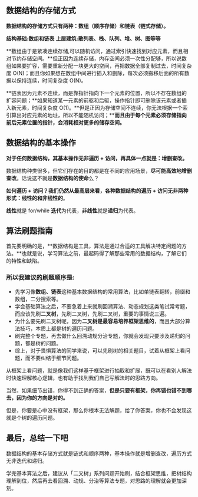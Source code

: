 ## 数据结构的存储方式

**数据结构的存储方式只有两种：数组（顺序存储）和链表（链式存储）。**

**结构基础:数组和链表**
**上层建筑:散列表、栈、队列、堆、树、图等等**

**数组由于是紧凑连续存储,可以随机访问，通过索引快速找到对应元素，而且相对节约存储空间。**但正因为连续存储，内存空间必须一次性分配够，所以说数组如果要扩容，需要重新分配一块更大的空间，再把数据全部复制过去，时间复杂度 O(N)；而且你如果想在数组中间进行插入和删除，每次必须搬移后面的所有数据以保持连续，时间复杂度 O(N)。

**链表因为元素不连续，而是靠指针指向下一个元素的位置，所以不存在数组的扩容问题；**如果知道某一元素的前驱和后驱，操作指针即可删除该元素或者插入新元素，时间复杂度 O(1)。**但是正因为存储空间不连续，你无法根据一个索引算出对应元素的地址，所以不能随机访问；****而且由于每个元素必须存储指向前后元素位置的指针，会消耗相对更多的储存空间。**

## 数据结构的基本操作

**对于任何数据结构，其基本操作无非遍历 + 访问，再具体一点就是：增删查改。**

数据结构种类很多，但它们存在的目的都是在不同的应用场景，**尽可能高效地增删查改**。话说这不就是**数据结构的使命**么？

**如何遍历 + 访问？**我们仍然从最高层来看，各种数据结构的遍历 + 访问**无非两种形式：线性的和非线性的**。

**线性**就是 for/while **迭代**为代表，**非线性**就是**递归**为代表。

## 算法刷题指南

首先要明确的是，**数据结构是工具，算法是通过合适的工具解决特定问题的方法。**也就是说，学习算法之前，最起码得了解那些常用的数据结构，了解它们的特性和缺陷。

### 所以我建议的刷题顺序是:

- 先学习像**数组、链表**这种基本数据结构的常用算法，比如单链表翻转，前缀和数组，二分搜索等。
- 学会基础算法之后，不要急着上来就刷回溯算法、动态规划这类笔试常考题，而应该先刷**二叉树**，先刷二叉树，先刷二叉树，重要的事情说三遍。
- 为什么要先刷二叉树呢，因为**二叉树是最容易培养框架思维的**，而且大部分算法技巧，本质上都是树的遍历问题。
- 刷完整个专题，再去做什么回溯动规分治专题，你就会发现只要涉及递归的问题，都是树的问题。
- 综上，对于畏惧算法的同学来说，可以先刷树的相关题目，试着从框架上看问题，而不要纠结于细节问题。

从框架上看问题，就是像我们这样基于框架进行抽取和扩展，既可以在看别人解法时快速理解核心逻辑，也有助于找到我们自己写解法时的思路方向。

当然，如果细节出错，你得不到正确的答案，**但是只要有框架，你再错也错不到哪去，因为你的方向是对的。**

但是，你要是心中没有框架，那么你根本无法解题，给了你答案，你也不会发现这就是个树的遍历问题。

## 最后，总结一下吧

数据结构的基本存储方式就是链式和顺序两种，基本操作就是增删查改，遍历方式无非迭代和递归。

学完基本算法之后，建议从「二叉树」系列问题开始刷，结合框架思维，把树结构理解到位，然后再去看回溯、动规、分治等算法专题，对思路的理解就会更加深刻。

